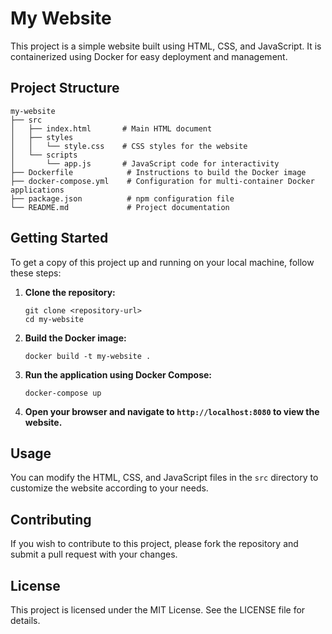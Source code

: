 # My Website

This project is a simple website built using HTML, CSS, and JavaScript. It is containerized using Docker for easy deployment and management.

## Project Structure

```
my-website
├── src
│   ├── index.html       # Main HTML document
│   ├── styles
│   │   └── style.css    # CSS styles for the website
│   └── scripts
│       └── app.js       # JavaScript code for interactivity
├── Dockerfile            # Instructions to build the Docker image
├── docker-compose.yml    # Configuration for multi-container Docker applications
├── package.json          # npm configuration file
└── README.md             # Project documentation
```

## Getting Started

To get a copy of this project up and running on your local machine, follow these steps:

1. **Clone the repository:**
   ```
   git clone <repository-url>
   cd my-website
   ```

2. **Build the Docker image:**
   ```
   docker build -t my-website .
   ```

3. **Run the application using Docker Compose:**
   ```
   docker-compose up
   ```

4. **Open your browser and navigate to `http://localhost:8080` to view the website.**

## Usage

You can modify the HTML, CSS, and JavaScript files in the `src` directory to customize the website according to your needs. 

## Contributing

If you wish to contribute to this project, please fork the repository and submit a pull request with your changes. 

## License

This project is licensed under the MIT License. See the LICENSE file for details.